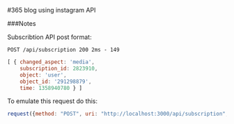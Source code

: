 #365 blog using instagram API

###Notes

Subscribtion API post format:

    POST /api/subscription 200 2ms - 149

```js
[ { changed_aspect: 'media',
    subscription_id: 2823910,
    object: 'user',
    object_id: '291298879',
    time: 1358940780 } ]
```

To emulate this request do this:
```js
request({method: "POST", uri: "http://localhost:3000/api/subscription", body: [{changed_aspect: 'media', subscription_id: 2823910, object: 'user', object_id: '291298879', time: 1358940780 }], json: true}, function(error, response, body) { console.log('code: '+ response.statusCode); console.log(body); })
```
